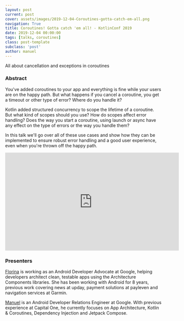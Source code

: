```yaml
---
layout: post
current: post
cover: assets/images/2019-12-04-Coroutines-gotta-catch-em-all.png
navigation: True
title: Coroutines! Gotta catch 'em all! - KotlinConf 2019
date: 2019-12-04 00:00:00
tags: [talks, coroutines]
class: post-template
subclass: 'post'
author: manuel
---
```


All about cancellation and exceptions in coroutines

### Abstract

You've added coroutines to your app and everything is fine while your users are on the happy path. But what happens if you cancel a coroutine, you get a timeout or other type of error? Where do you handle it?

Kotlin added structured concurrency to scope the lifetime of a coroutine. But what kind of scopes should you use? How do scopes affect error handling? Does the way you start a coroutine, using launch or async have any effect on the type of errors or the way you handle them?

In this talk we'll go over all of these use cases and show how they can be implemented to ensure robust error handling and a good user experience, even when you're thrown off the happy path.

<iframe width="560" height="315" src="https://www.youtube.com/embed/w0kfnydnFWI" frameborder="0" allow="accelerometer; autoplay; clipboard-write; encrypted-media; gyroscope; picture-in-picture" allowfullscreen></iframe>

### Presenters

[Florina](https://twitter.com/FMuntenescu) is working as an Android Developer Advocate at Google, helping developers architect clean, testable apps using the Architecture Components libraries. She has been working with Android for 8 years, previous work covering news at upday, payment solutions at payleven and navigation services at Garmin.

[Manuel](https://twitter.com/manuelvicnt) is an Android Developer Relations Engineer at Google. With previous experience at Capital One, he currently focuses on App Architecture, Kotlin & Coroutines, Dependency Injection and Jetpack Compose.
